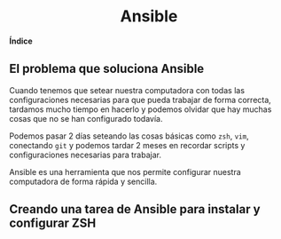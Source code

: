 <center><h1>Ansible</h1></center>

**Índice**

## El problema que soluciona **Ansible**

Cuando tenemos que setear nuestra computadora con todas las configuraciones necesarias para que pueda trabajar de forma correcta, tardamos mucho tiempo en hacerlo y podemos olvidar que hay muchas cosas que no se han configurado todavía.

Podemos pasar 2 días seteando las cosas básicas como `zsh`, `vim`, conectando `git` y podemos tardar 2 meses en recordar scripts y configuraciones necesarias para trabajar.

Ansible es una herramienta que nos permite configurar nuestra computadora de forma rápida y sencilla.

## Creando una tarea de Ansible para instalar y configurar ZSH